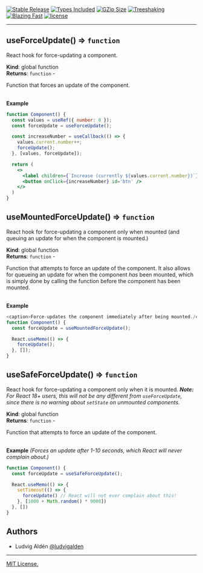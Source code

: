 [![Stable Release](https://img.shields.io/npm/v/use-safe-force-update.svg)](https://npm.im/use-safe-force-update)
[![Types Included](https://badgen.net/npm/types/use-safe-force-update)](https://npm.im/use-safe-force-update)
[![GZip Size](https://badgen.net/bundlephobia/minzip/use-cleared-mempo)](https://npm.im/use-safe-force-update)
[![Treeshaking](https://badgen.net/bundlephobia/tree-shaking/use-safe-force-update)](https://npm.im/use-safe-force-update)
[![Blazing Fast](https://badgen.now.sh/badge/speed/blazing%20%F0%9F%94%A5/green)](https://npm.im/use-safe-force-update)
[![license](https://badgen.now.sh/badge/license/MIT)](./LICENSE)

---

<a name="useForceUpdate"></a>

## useForceUpdate() ⇒ <code>function</code>
<p>React hook for force-updating a component.</p>

**Kind**: global function  
**Returns**: <code>function</code> - <p>Function that forces an update of the component.</p>  
**Example**  
```jsx
function Component() {
  const values = useRef({ number: 0 });
  const forceUpdate = useForceUpdate();

  const increaseNumber = useCallback(() => {
    values.current.number++;
    forceUpdate();
  }, [values, forceUpdate]);

  return (
    <>
      <label children={`Increase (currently ${values.current.number})`} for='bth' />
      <button onClick={increaseNumber} id='btn' />
    </>
  )
}
```
<a name="useMountedForceUpdate"></a>

## useMountedForceUpdate() ⇒ <code>function</code>
<p>React hook for force-updating a component only when mounted
(and queuing an update for when the component is mounted.)</p>

**Kind**: global function  
**Returns**: <code>function</code> - <p>Function that attempts to force an update of the component. It also allows for queueing an update
for when the component <em>has</em> been mounted, which is simply done by calling the function
before the component has been mounted.</p>  
**Example**  
```js
<caption>Force-updates the component immediately after being mounted./caption>
function Component() {
  const forceUpdate = useMountedForceUpdate();

  React.useMemo(() => {
    forceUpdate();
  }, []);
}
```
<a name="useSafeForceUpdate"></a>

## useSafeForceUpdate() ⇒ <code>function</code>
<p>React hook for force-updating a component only when it is mounted.
<em><strong>Note:</strong> For React 18+ users, this will not be any different from <code>useForceUpdate</code>, since
there is no warning about <code>setState</code> on unmounted components.</em></p>

**Kind**: global function  
**Returns**: <code>function</code> - <p>Function that attempts to force an update of the component.</p>  
**Example** *(Forces an update after 1-10 seconds, which React will never complain about.)*  
```js
function Component() {
  const forceUpdate = useSafeForceUpdate();

  React.useMemo(() => {
    setTimeout(() => {
      forceUpdate() // React will not ever complain about this!
    }, [1000 + Math.random() * 9000])
  }, [])
}
```

## Authors

- Ludvig Aldén [@ludvigalden](https://github.com/ludvigalden)

---

[MIT License.](https://github.com/ludvigalden/use-safe-force-update/blob/main/LICENSE)

